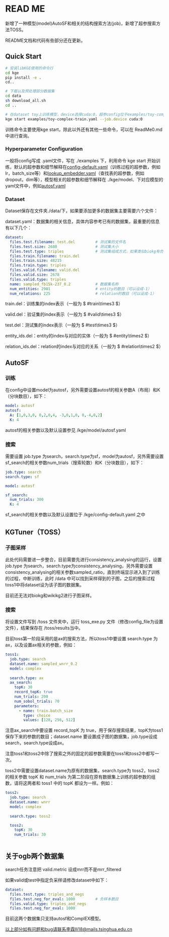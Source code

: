 # READ ME
新增了一种模型(model)AutoSF和相关的结构搜索方法(job)，新增了超参搜索方法TOSS。

README文档和代码有些部分还在更新。

## Quick Start


```sh
# 安装libKGE使用的命令行
cd kge
pip install -e .
cd..

# 下载以及预处理部分数据集
cd data
sh download_all.sh
cd ..

# 在dataset toy上训练模型，device选择cuda:0，超参config位于examples/toy-complex-train.yaml
kge start examples/toy-complex-train.yaml --job.device cuda:0

```

训练命令主要使用kge start，除此以外还有其他一些命令，可以在 ReadMe0.md 中进行查询。

### Hyperparameter Configuration

一般将config写成 .yaml文件，写在 ./examples 下，利用命令 kge start 开始训练，默认的超参数和细节解释在[config-default.yaml](kge/config-default.yaml)（训练过程的超参数，例如lr，batch_size等）和[lookup_embedder.yaml](kge/model/embedder/lookup_embedder.yaml)（查找表的超参数，例如dropout，dim等），模型相关的超参数和细节解释在 ./kge/model、下对应模型的yaml文件中，例如[autosf.yaml](kge/model/autosf.yaml)

### Dataset

Dataset保存在文件夹./data/下，如果要添加更多的数据集主要需要六个文件：

dataset.yaml：数据集的相关信息，具体内容参考已有的数据集，最重要的信息有以下几个：

```yaml
dataset:
  files.test.filename: test.del			# 测试集的文件名
  files.test.size: 2680					# 测试集大小
  files.test.type: triples				# 测试集组成方式，如果类似biokg有负样本需要另外设置，细节参考biokg
  files.train.filename: train.del
  files.train.size: 48215
  files.train.type: triples
  files.valid.filename: valid.del
  files.valid.size: 2678
  files.valid.type: triples
  name: sampled_fb15k-237_0.2			# 数据集名称
  num_entities: 2901					# entity的数目（可以设成-1）
  num_relations: 225					# relation的数目（可以设成-1）

```

train.del：训练集的index表示（一般为 $ \#train\times3 $）

valid.del：验证集的index表示（一般为 $ \#valid\times3 $）

test.del：测试集的index表示（一般为 $ \#test\times3 $）

entity_ids.del：entity的index与对应的实体（一般为 $ \#entity\times2 $）

relation_ids.del：relation的index与对应的关系（一般为 $ \#relation\times2 $）



## AutoSF

### 训练
在config中设置model为autosf，另外需要设置autosf的相关参数A（布局）和K（分块数目），如下：

```yaml
model: autosf
autosf:
  A: [1,0,3,0, 0,2,0,4, -3,0,1,0, 0,-4,0,2]
  K: 4
```

autosf的相关参数以及默认设置参见 /kge/model/autosf.yaml

### 搜索

需要设置 job.type 为search，search.type为sf，model为autosf，另外需要设置sf_search的相关参数num_trials（搜索轮数）和K（分块数目），如下：

```yaml
job.type: search
search.type: sf

model: autosf

sf_search:
  num_trials: 300
  K: 4

```

sf_search的相关参数以及默认设置位于 /kge/config-default.yaml 之中



## KGTuner（TOSS）

### 子图采样

此处代码需要进一步整合，目前需要先进行consistency_analysing的运行，设置 job.type 为search，search.type为consistency_analysing，另外需要设置consistency_analysing的相关参数sampled_ratio，直到终端显示进入到了训练的过程，中断训练，此时 /data 中可以找到采样得到的子图，之后的搜索过程toss1中将dataset设为该子图的数据集。

目前还无法对biokg和wikikg2进行子图采样。



### 搜索

将设置文件写到 /toss 文件夹中，运行 toss_exe.py 文件（修改config_file为设置文件），结果保存在 /toss/results当中。

目前toss第一阶段采用的是ax的搜索方法，所以toss1中要设置 search.type 为ax，以及设置ax相关的参数，例如：

```yaml
toss1:
  job.type: search
  dataset.name: sampled_wnrr_0.2
  model: complex
  
  search.type: ax
  ax_search:
    topK: 30
    record_topK: true
    num_trials: 200
    num_sobol_trials: 70
    parameters:
      - name: train.batch_size
        type: choice
        values: [128, 256, 512]
```

注意ax_search中要设置 record_topK 为 true，用于保存搜索结果，topK为toss1保存下来的参数的数目；dataset.name 要设置成子图的数据集，job.type设成search，search.type设成ax。

注意toss1和toss2中除了搜索之外的固定的超参数需要在toss1和toss2中都写一次。

toss2中需要设置dataset.name为原有的数据集，search.type为 toss2，toss2的相关参数 topK 和 num_trials 为第二阶段在原有数据集上训练的超参数的组数，请将这两者和 toss1 中的 topK 都设为一样。例如：

```yaml
toss2:
  job.type: search
  dataset.name: wnrr
  model: complex
  
  search.type: toss2

  toss2:
    topK: 30
    num_trials: 30
    
```






## 关于ogb两个数据集

search任务注意把 valid.metric 设成mrr而不是mrr_filtered

如果valid或test中指定负采样请修改dataset中如下：

```yaml
dataset:
  files.test.type: triples_and_negs
  files.test.neg_for_eval: 1000			# 负样本数目
  files.valid.type: triples_and_negs
  files.test.neg_for_eval: 1000

```

目前这两个数据集只支持autosf和ComplEX模型。



以上部分如有问题和bug请联系李霖lli18@mails.tsinghua.edu.cn